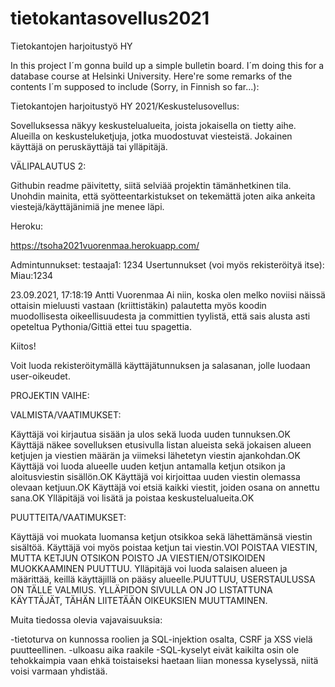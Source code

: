 # tietokantasovellus2021
Tietokantojen harjoitustyö HY

In this project I´m gonna build up a simple bulletin board.
I´m doing this for a database course at Helsinki University.
Here're some remarks of the contents I´m supposed to include (Sorry, in Finnish so far...):

Tietokantojen harjoitustyö HY 2021/Keskustelusovellus:

Sovelluksessa näkyy keskustelualueita, joista jokaisella on tietty aihe. Alueilla on keskusteluketjuja, jotka muodostuvat viesteistä. Jokainen käyttäjä on peruskäyttäjä tai ylläpitäjä.

VÄLIPALAUTUS 2:


Githubin readme päivitetty, siitä selviää projektin tämänhetkinen tila. Unohdin mainita, että syötteentarkistukset on tekemättä joten aika ankeita viestejä/käyttäjänimiä jne menee läpi.

Heroku:

https://tsoha2021vuorenmaa.herokuapp.com/

Admintunnukset: testaaja1: 1234 Usertunnukset (voi myös rekisteröityä itse): Miau:1234

23.09.2021, 17:18:19
Antti Vuorenmaa
Ai niin, koska olen melko noviisi näissä ottaisin mieluusti vastaan (kriittistäkin) palautetta myös koodin muodollisesta oikeellisuudesta ja committien tyylistä, että sais alusta asti opeteltua Pythonia/Gittiä ettei tuu spagettia.

Kiitos!



Voit luoda rekisteröitymällä käyttäjätunnuksen ja salasanan, jolle luodaan user-oikeudet.

PROJEKTIN VAIHE:

VALMISTA/VAATIMUKSET:

Käyttäjä voi kirjautua sisään ja ulos sekä luoda uuden tunnuksen.OK
Käyttäjä näkee sovelluksen etusivulla listan alueista sekä jokaisen alueen ketjujen ja viestien määrän ja viimeksi lähetetyn viestin ajankohdan.OK
Käyttäjä voi luoda alueelle uuden ketjun antamalla ketjun otsikon ja aloitusviestin sisällön.OK
Käyttäjä voi kirjoittaa uuden viestin olemassa olevaan ketjuun.OK
Käyttäjä voi etsiä kaikki viestit, joiden osana on annettu sana.OK
Ylläpitäjä voi lisätä ja poistaa keskustelualueita.OK

PUUTTEITA/VAATIMUKSET:

Käyttäjä voi muokata luomansa ketjun otsikkoa sekä lähettämänsä viestin sisältöä. Käyttäjä voi myös poistaa ketjun tai viestin.VOI POISTAA VIESTIN, MUTTA KETJUN OTSIKON POISTO JA VIESTIEN/OTSIKOIDEN MUOKKAAMINEN PUUTTUU.
Ylläpitäjä voi luoda salaisen alueen ja määrittää, keillä käyttäjillä on pääsy alueelle.PUUTTUU, USERSTAULUSSA ON TÄLLE VALMIUS. YLLÄPIDON SIVULLA ON JO LISTATTUNA KÄYTTÄJÄT, TÄHÄN LIITETÄÄN OIKEUKSIEN MUUTTAMINEN.

Muita tiedossa olevia vajavaisuuksia:

-tietoturva on kunnossa roolien ja SQL-injektion osalta, CSRF ja XSS vielä puutteellinen.
-ulkoasu aika raakile
-SQL-kyselyt eivät kaikilta osin ole tehokkaimpia vaan ehkä toistaiseksi haetaan liian monessa kyselyssä, niitä voisi varmaan yhdistää.

